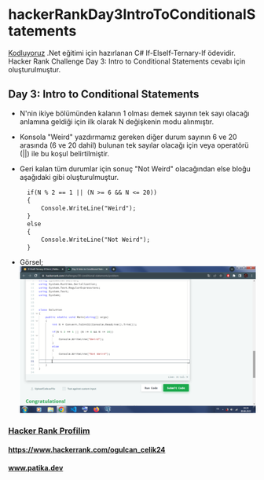# hackerRankDay3IntroToConditionalStatements
[Kodluyoruz](https://app.patika.dev/) .Net eğitimi için hazırlanan C# If-ElseIf-Ternary-If ödevidir. Hacker Rank Challenge Day 3: Intro to Conditional Statements cevabı için oluşturulmuştur.
## Day 3: Intro to Conditional Statements
- N'nin ikiye bölümünden kalanın 1 olması demek sayının tek sayı olacağı anlamına geldiği için ilk olarak N değişkenin modu alınmıştır.
- Konsola "Weird" yazdırmamız gereken diğer durum sayının 6 ve 20 arasında (6 ve 20 dahil) bulunan tek sayılar olacağı için veya operatörü (||) ile bu koşul belirtilmiştir.
- Geri kalan tüm durumlar için sonuç "Not Weird" olacağından else bloğu aşağıdaki gibi oluşturulmuştur.  
    
        if(N % 2 == 1 || (N >= 6 && N <= 20))
        {
            Console.WriteLine("Weird");
        }
        else
        {
            Console.WriteLine("Not Weird");
        }
         
- Görsel;
    ![Day 3 Intro to Conditional Statements Hacker Rank Gorseli](Day%203%20Intro%20to%20Conditional%20Statements%20Hacker%20Rank%20Gorseli.png)

### [Hacker Rank Profilim](https://www.hackerrank.com/ogulcan_celik24) 
#### https://www.hackerrank.com/ogulcan_celik24
#### www.patika.dev


